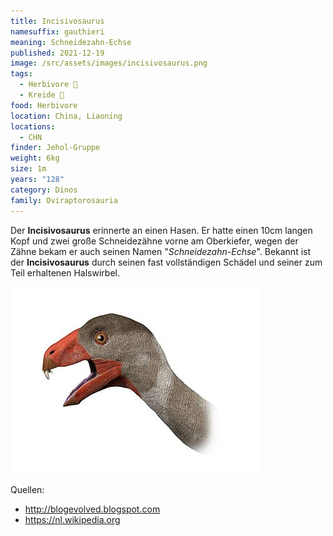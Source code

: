 ```yaml
---
title: Incisivosaurus
namesuffix: gauthieri
meaning: Schneidezahn-Echse
published: 2021-12-19
image: /src/assets/images/incisivosaurus.png
tags:
  - Herbivore 🌿
  - Kreide 🦴
food: Herbivore
location: China, Liaoning
locations:
  - CHN
finder: Jehol-Gruppe
weight: 6kg
size: 1m
years: "128"
category: Dinos
family: Oviraptorosauria
---
```

Der **Incisivosaurus** erinnerte an einen Hasen. Er hatte einen 10cm langen Kopf und zwei große Schneidezähne vorne am Oberkiefer, wegen der Zähne bekam er auch seinen Namen "*Schneidezahn-Echse*". Bekannt ist der **Incisivosaurus** durch seinen fast vollständigen Schädel und seiner zum Teil erhaltenen Halswirbel.

![Incisivosauruskopf](/src/assets/images/incisivosaurus.jpg)

Quellen:

* <http://blogevolved.blogspot.com>
* <https://nl.wikipedia.org>
